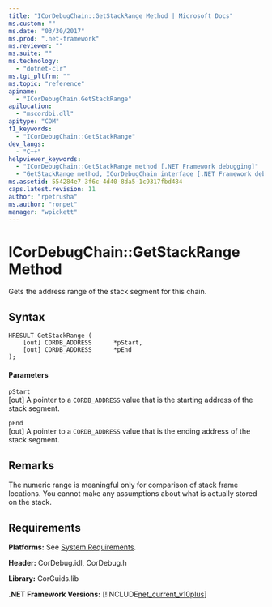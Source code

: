 ```yaml
---
title: "ICorDebugChain::GetStackRange Method | Microsoft Docs"
ms.custom: ""
ms.date: "03/30/2017"
ms.prod: ".net-framework"
ms.reviewer: ""
ms.suite: ""
ms.technology: 
  - "dotnet-clr"
ms.tgt_pltfrm: ""
ms.topic: "reference"
apiname: 
  - "ICorDebugChain.GetStackRange"
apilocation: 
  - "mscordbi.dll"
apitype: "COM"
f1_keywords: 
  - "ICorDebugChain::GetStackRange"
dev_langs: 
  - "C++"
helpviewer_keywords: 
  - "ICorDebugChain::GetStackRange method [.NET Framework debugging]"
  - "GetStackRange method, ICorDebugChain interface [.NET Framework debugging]"
ms.assetid: 554284e7-3f6c-4d40-8da5-1c9317fbd484
caps.latest.revision: 11
author: "rpetrusha"
ms.author: "ronpet"
manager: "wpickett"
---
```

# ICorDebugChain::GetStackRange Method
Gets the address range of the stack segment for this chain.  
  
## Syntax  
  
```  
HRESULT GetStackRange (  
    [out] CORDB_ADDRESS      *pStart,   
    [out] CORDB_ADDRESS      *pEnd  
);  
```  
  
#### Parameters  
 `pStart`  
 [out] A pointer to a `CORDB_ADDRESS` value that is the starting address of the stack segment.  
  
 `pEnd`  
 [out] A pointer to a `CORDB_ADDRESS` value that is the ending address of the stack segment.  
  
## Remarks  
 The numeric range is meaningful only for comparison of stack frame locations. You cannot make any assumptions about what is actually stored on the stack.  
  
## Requirements  
 **Platforms:** See [System Requirements](../../../../docs/framework/get-started/system-requirements.md).  
  
 **Header:** CorDebug.idl, CorDebug.h  
  
 **Library:** CorGuids.lib  
  
 **.NET Framework Versions:** [!INCLUDE[net_current_v10plus](../../../../includes/net-current-v10plus-md.md)]